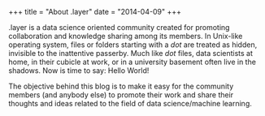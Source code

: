 +++
title = "About .layer"
date = "2014-04-09"
+++

.layer is a data science oriented community created for promoting collaboration and knowledge sharing among its members. In Unix-like operating system, files or folders starting with a *dot* are treated as hidden, invisible to the inattentive passerby. Much like *dot* files, data scientists at home, in their cubicle at work, or in a university basement often live in the shadows. Now is time to say: Hello World!

The objective behind this blog is to make it easy for the community members (and anybody else) to promote their work and share their thoughts and ideas related to the field of data science/machine learning.
